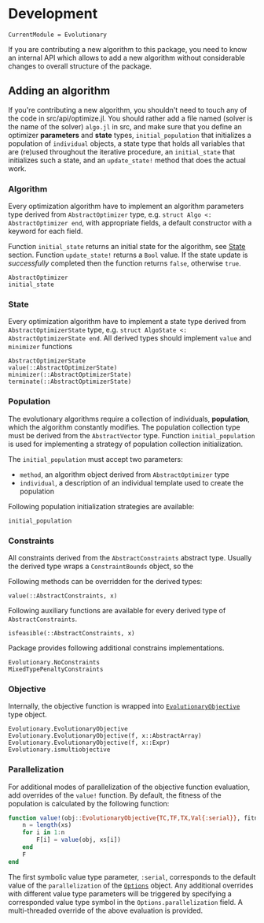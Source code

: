 # Development

```@meta
CurrentModule = Evolutionary
```

If you are contributing a new algorithm to this package, you need to know an internal API which allows to add a new algorithm without considerable changes to overall structure of the package.

## Adding an algorithm

If you're contributing a new algorithm, you shouldn't need to touch any of the code in src/api/optimize.jl. You should rather add a file named (solver is the name of the solver) `algo.jl` in src, and make sure that you define an optimizer **parameters** and **state** types, `initial_population` that initializes a population of `individual` objects, a state type that holds all variables that are (re)used throughout the iterative procedure, an `initial_state` that initializes such a state, and an `update_state!` method that does the actual work.


### Algorithm

Every optimization algorithm have to implement an algorithm parameters type derived from
 `AbstractOptimizer` type,  e.g. `struct Algo <: AbstractOptimizer end`, with appropriate fields, a default constructor with a keyword for each field.

Function `initial_state` returns an initial state for the algorithm, see [State](#state) section.
Function `update_state!` returns a `Bool` value. If the state update is *successfully* completed then the function returns `false`, otherwise `true`.

```@docs
AbstractOptimizer
initial_state
```

### State

Every optimization algorithm have to implement a state type derived from `AbstractOptimizerState` type, e.g. `struct AlgoState <: AbstractOptimizerState end`. All derived types should implement `value` and `minimizer` functions

```@docs
AbstractOptimizerState
value(::AbstractOptimizerState)
minimizer(::AbstractOptimizerState)
terminate(::AbstractOptimizerState)
```

### Population

The evolutionary algorithms require a collection of individuals, **population**, which the algorithm constantly modifies. The population collection type must be derived from the `AbstractVector` type. Function `initial_population` is used for implementing a strategy of population collection initialization.

The `initial_population` must accept two parameters:
- `method`, an algorithm object derived from `AbstractOptimizer` type
- `individual`, a description of an individual template used to create the population


Following population initialization strategies are available:

```@docs
initial_population
```

### Constraints

All constraints derived from the `AbstractConstraints` abstract type.
Usually the derived type wraps a `ConstraintBounds` object, so the

Following methods can be overridden for the derived types:

```@docs
value(::AbstractConstraints, x)
```

Following auxiliary functions are available for every derived type of `AbstractConstraints`.

```@docs
isfeasible(::AbstractConstraints, x)
```

Package provides following additional constrains implementations.

```@docs
Evolutionary.NoConstraints
MixedTypePenaltyConstraints
```

### Objective

Internally, the objective function is wrapped into [`EvolutionaryObjective`](@ref) type object.

```@docs
Evolutionary.EvolutionaryObjective
Evolutionary.EvolutionaryObjective(f, x::AbstractArray)
Evolutionary.EvolutionaryObjective(f, x::Expr)
Evolutionary.ismultiobjective
```

### Parallelization

For additional modes of parallelization of the objective function evaluation, add overrides of the `value!` function.
By default, the fitness of the population is calculated by the following function:

```julia
function value!(obj::EvolutionaryObjective{TC,TF,TX,Val{:serial}}, fitness, population::AbstractVector{IT}) where {IT}
    n = length(xs)
    for i in 1:n
        F[i] = value(obj, xs[i])
    end
    F
end
```

The first symbolic value type parameter, `:serial`, corresponds to the default value of the `parallelization` of the [`Options`](@ref) object.
Any additional overrides with different value type parameters will be triggered by specifying
a corresponded value type symbol in the `Options.parallelization` field.
A multi-threaded override of the above evaluation is provided.
